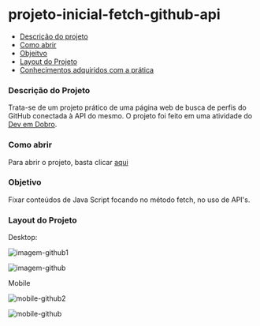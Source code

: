 # projeto-inicial-fetch-github-api
<ul>
  <li><a href="#descricao-do-projeto"> Descrição do projeto</a></li>
  <li><a href="#como-abrir"> Como abrir </a></li>
  <li><a href="#objetivo"> Objeitvo</a></li>
  <li><a href="#layout-do-projeto"> Layout do Projeto</a></li>
  <li><a href="#conhecimentos-adquiridos-com-a-pratica"> Conhecimentos adquiridos com a prática</a></li>
</ul>

### Descrição do Projeto
Trata-se de um projeto prático de uma página web de busca de perfis do GitHub conectada à API do mesmo. O projeto foi feito em uma atividade do [Dev em Dobro](https://github.com/devemdobro).

### Como abrir
Para abrir o projeto, basta clicar [aqui](https://hellen-leite.github.io/projeto-inicial-fetch-github-api/)

### Objetivo
Fixar conteúdos de Java Script focando no método fetch, no uso de API's.

### Layout do Projeto

Desktop:


![imagem-github1](https://github.com/user-attachments/assets/edaed2dc-505d-4625-b009-90c0dc126308)

![imagem-github](https://github.com/user-attachments/assets/5a3c602e-28af-48f0-b7da-32598b0d0c6d)

Mobile


![mobile-github2](https://github.com/user-attachments/assets/7e8b3e08-b8e1-4edb-942b-45ce9b74d73e)

![mobile-github](https://github.com/user-attachments/assets/900dc0ec-005e-4ecc-9188-5361b0ac0b91)

